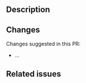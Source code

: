 <!--
Thank You for your contribution, before submitting a pull request please read the CONTRIBUTING.md and CODE_OF_CONDUCT.md files. Instead your pull request might get rejected.
-->

## Description
<!-- Provide a description of changes. If the changes are self explantatory you cn omit the Description. -->


## Changes
<!-- Write down changes that this PR suggests -->
Changes suggested in this PR:
* ...

## Related issues
<!-- Write down all related issue numbers
for ex. `Fixes #10` `See also #5`
-->

